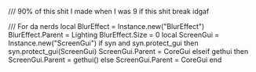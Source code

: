 /// 90% of this shit I made when I was 9 if this shit break idgaf




/// For da nerds
local BlurEffect = Instance.new("BlurEffect")
BlurEffect.Parent = Lighting
BlurEffect.Size = 0
local ScreenGui = Instance.new("ScreenGui")
if syn and syn.protect_gui then
	syn.protect_gui(ScreenGui)
	ScreenGui.Parent = CoreGui
elseif gethui then
	ScreenGui.Parent = gethui()
else
	ScreenGui.Parent = CoreGui
end
